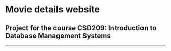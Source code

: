 # Movie details website

## Project for the course CSD209: Introduction to Database Management Systems

---
